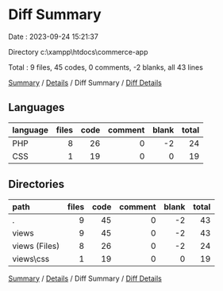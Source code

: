 # Diff Summary

Date : 2023-09-24 15:21:37

Directory c:\\xampp\\htdocs\\commerce-app

Total : 9 files,  45 codes, 0 comments, -2 blanks, all 43 lines

[Summary](results.md) / [Details](details.md) / Diff Summary / [Diff Details](diff-details.md)

## Languages
| language | files | code | comment | blank | total |
| :--- | ---: | ---: | ---: | ---: | ---: |
| PHP | 8 | 26 | 0 | -2 | 24 |
| CSS | 1 | 19 | 0 | 0 | 19 |

## Directories
| path | files | code | comment | blank | total |
| :--- | ---: | ---: | ---: | ---: | ---: |
| . | 9 | 45 | 0 | -2 | 43 |
| views | 9 | 45 | 0 | -2 | 43 |
| views (Files) | 8 | 26 | 0 | -2 | 24 |
| views\\css | 1 | 19 | 0 | 0 | 19 |

[Summary](results.md) / [Details](details.md) / Diff Summary / [Diff Details](diff-details.md)